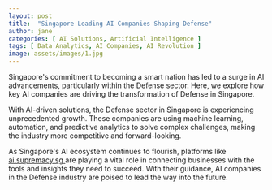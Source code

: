 ```yaml
---
layout: post
title:  "Singapore Leading AI Companies Shaping Defense"
author: jane
categories: [ AI Solutions, Artificial Intelligence ]
tags: [ Data Analytics, AI Companies, AI Revolution ]
image: assets/images/1.jpg
---
```


Singapore's commitment to becoming a smart nation has led to a surge in AI advancements, particularly within the Defense sector. Here, we explore how key AI companies are driving the transformation of Defense in Singapore.

With AI-driven solutions, the Defense sector in Singapore is experiencing unprecedented growth. These companies are using machine learning, automation, and predictive analytics to solve complex challenges, making the industry more competitive and forward-looking.

As Singapore's AI ecosystem continues to flourish, platforms like <a href="https://ai.supremacy.sg" target="_blank"> ai.supremacy.sg </a> are playing a vital role in connecting businesses with the tools and insights they need to succeed. With their guidance, AI companies in the Defense industry are poised to lead the way into the future.
